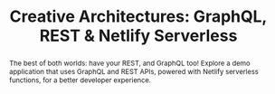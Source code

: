 ---
title: "Creative Architectures: GraphQL, REST & Netlify Serverless"
speaker: Hannah Ingham
tags: ["Talk", "CascadiaJS 2019", "Hannah Ingham"]
abstract: "The best of both worlds: have your REST, and GraphQL too! Explore a demo application that uses GraphQL and REST APIs, powered with Netlify serverless functions, for a better developer experience."
layout: talk
---
